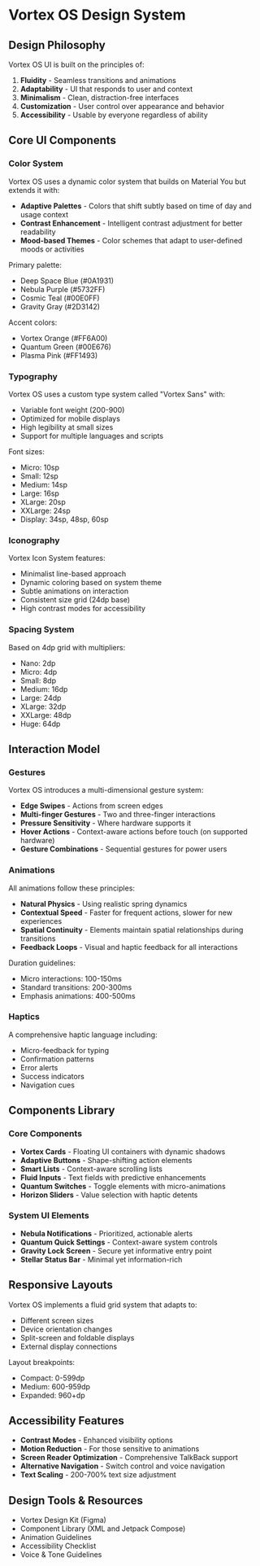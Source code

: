# Vortex OS Design System

## Design Philosophy

Vortex OS UI is built on the principles of:

1. **Fluidity** - Seamless transitions and animations
2. **Adaptability** - UI that responds to user and context
3. **Minimalism** - Clean, distraction-free interfaces
4. **Customization** - User control over appearance and behavior
5. **Accessibility** - Usable by everyone regardless of ability

## Core UI Components

### Color System

Vortex OS uses a dynamic color system that builds on Material You but extends it with:

- **Adaptive Palettes** - Colors that shift subtly based on time of day and usage context
- **Contrast Enhancement** - Intelligent contrast adjustment for better readability
- **Mood-based Themes** - Color schemes that adapt to user-defined moods or activities

Primary palette:
- Deep Space Blue (#0A1931)
- Nebula Purple (#5732FF)  
- Cosmic Teal (#00E0FF)
- Gravity Gray (#2D3142)

Accent colors:
- Vortex Orange (#FF6A00)
- Quantum Green (#00E676)
- Plasma Pink (#FF1493)

### Typography

Vortex OS uses a custom type system called "Vortex Sans" with:

- Variable font weight (200-900)
- Optimized for mobile displays
- High legibility at small sizes
- Support for multiple languages and scripts

Font sizes:
- Micro: 10sp
- Small: 12sp
- Medium: 14sp 
- Large: 16sp
- XLarge: 20sp
- XXLarge: 24sp
- Display: 34sp, 48sp, 60sp

### Iconography

Vortex Icon System features:
- Minimalist line-based approach
- Dynamic coloring based on system theme
- Subtle animations on interaction
- Consistent size grid (24dp base)
- High contrast modes for accessibility

### Spacing System

Based on 4dp grid with multipliers:
- Nano: 2dp
- Micro: 4dp
- Small: 8dp
- Medium: 16dp
- Large: 24dp
- XLarge: 32dp
- XXLarge: 48dp
- Huge: 64dp

## Interaction Model

### Gestures

Vortex OS introduces a multi-dimensional gesture system:

- **Edge Swipes** - Actions from screen edges
- **Multi-finger Gestures** - Two and three-finger interactions
- **Pressure Sensitivity** - Where hardware supports it
- **Hover Actions** - Context-aware actions before touch (on supported hardware)
- **Gesture Combinations** - Sequential gestures for power users

### Animations

All animations follow these principles:
- **Natural Physics** - Using realistic spring dynamics
- **Contextual Speed** - Faster for frequent actions, slower for new experiences
- **Spatial Continuity** - Elements maintain spatial relationships during transitions
- **Feedback Loops** - Visual and haptic feedback for all interactions

Duration guidelines:
- Micro interactions: 100-150ms
- Standard transitions: 200-300ms
- Emphasis animations: 400-500ms

### Haptics

A comprehensive haptic language including:
- Micro-feedback for typing
- Confirmation patterns
- Error alerts
- Success indicators
- Navigation cues

## Components Library

### Core Components

- **Vortex Cards** - Floating UI containers with dynamic shadows
- **Adaptive Buttons** - Shape-shifting action elements
- **Smart Lists** - Context-aware scrolling lists
- **Fluid Inputs** - Text fields with predictive enhancements
- **Quantum Switches** - Toggle elements with micro-animations
- **Horizon Sliders** - Value selection with haptic detents

### System UI Elements

- **Nebula Notifications** - Prioritized, actionable alerts
- **Quantum Quick Settings** - Context-aware system controls
- **Gravity Lock Screen** - Secure yet informative entry point
- **Stellar Status Bar** - Minimal yet information-rich

## Responsive Layouts

Vortex OS implements a fluid grid system that adapts to:
- Different screen sizes
- Device orientation changes
- Split-screen and foldable displays
- External display connections

Layout breakpoints:
- Compact: 0-599dp
- Medium: 600-959dp
- Expanded: 960+dp

## Accessibility Features

- **Contrast Modes** - Enhanced visibility options
- **Motion Reduction** - For those sensitive to animations
- **Screen Reader Optimization** - Comprehensive TalkBack support
- **Alternative Navigation** - Switch control and voice navigation
- **Text Scaling** - 200-700% text size adjustment

## Design Tools & Resources

- Vortex Design Kit (Figma)
- Component Library (XML and Jetpack Compose)
- Animation Guidelines
- Accessibility Checklist
- Voice & Tone Guidelines 